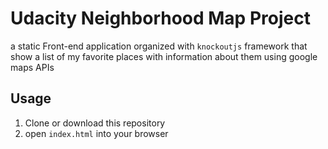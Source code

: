 # Udacity Neighborhood Map Project
a static Front-end application organized with `knockoutjs` framework
that show a list of my favorite places with information about them using
google maps APIs


## Usage

1. Clone or download this repository
2. open `index.html` into your browser
